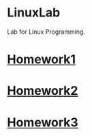 # LinuxLab

Lab for Linux Programming.

# [Homework1](https://github.com/songkuixi/LinuxLab/blob/master/Homework1.md)

# [Homework2](https://github.com/songkuixi/LinuxLab/blob/master/Homework2/Homework2.md)

# [Homework3](https://github.com/songkuixi/LinuxLab/blob/master/Homework3/Homework3.md)
